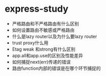 # express-study

- 严格路由和不严格路由有什么区别
- 如何设置路由不敏感或严格路由
- 什么是lazy router以及为什么要lazy router
- trust proxy什么用
- Etag weak 和strong有什么区别
- app.all和app.use的区别及性能差异
- 如何捕捉next(err)传递的错误
- 路由function内部的错误是在哪个环节捕捉的
